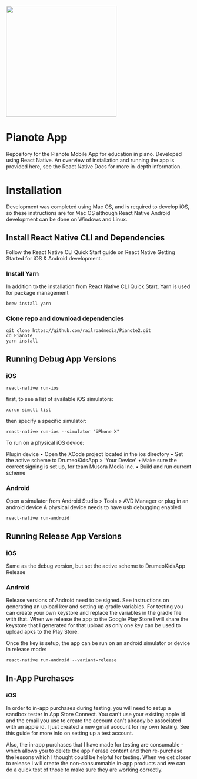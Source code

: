<img src="https://github.com/railroadmedia/pianote-app/blob/master/src/assets/img/svgs/pian.jpg" width="300" />

<H1>Pianote App</H1>

Repository for the Pianote Mobile App for education in piano. Developed using React Native. An overview of installation and running the app is provided here, see the React Native Docs for more in-depth information.

<H1>Installation</H1>

Development was completed using Mac OS, and is required to develop iOS, so these instructions are for Mac OS although React Native Android development can be done on Windows and Linux.

<H2>Install React Native CLI and Dependencies</H2>

Follow the React Native CLI Quick Start guide on React Native Getting Started for iOS & Android development.

<H3>Install Yarn</H3>

In addition to the installation from React Native CLI Quick Start, Yarn is used for package management

`brew install yarn`

<H3>Clone repo and download dependencies</H3>

```
git clone https://github.com/railroadmedia/Pianote2.git
cd Pianote
yarn install
```

<H2>Running Debug App Versions</H2>

<H3>iOS</H3>

`react-native run-ios`

first, to see a list of available iOS simulators:

`xcrun simctl list`

then specify a specific simulator:

`react-native run-ios --simulator "iPhone X"`

To run on a physical iOS device:

Plugin device
• Open the XCode project located in the ios directory
• Set the active scheme to DrumeoKidsApp > 'Your Device'
• Make sure the correct signing is set up, for team Musora Media Inc.
• Build and run current scheme

<H3>Android</H3>

Open a simulator from Android Studio > Tools > AVD Manager or plug in an android device A physical device needs to have usb debugging enabled

`react-native run-android`

<H2>Running Release App Versions</H2>

<H3>iOS</H3>

Same as the debug version, but set the active scheme to DrumeoKidsApp Release

<H3>Android</H3>

Release versions of Android need to be signed. See instructions on generating an upload key and setting up gradle variables. For testing you can create your own keystore and replace the variables in the gradle file with that. When we release the app to the Google Play Store I will share the keystore that I generated for that upload as only one key can be used to upload apks to the Play Store.

Once the key is setup, the app can be run on an android simulator or device in release mode:

`react-native run-android --variant=release`

<H2>In-App Purchases</H2>

<H3>iOS</H3>

In order to in-app purchases during testing, you will need to setup a sandbox tester in App Store Connect. You can't use your existing apple id and the email you use to create the account can't already be associated with an apple id. I just created a new gmail account for my own testing. See this guide for more info on setting up a test account.

Also, the in-app purchases that I have made for testing are consumable - which allows you to delete the app / erase content and then re-purchase the lessons which I thought could be helpful for testing. When we get closer to release I will create the non-consummable in-app products and we can do a quick test of those to make sure they are working correctly.
